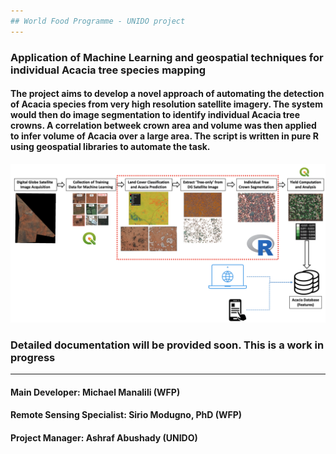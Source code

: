 ```yaml
---
## World Food Programme - UNIDO project
---
```

### Application of Machine Learning and geospatial techniques for individual Acacia tree species mapping

#### The project aims to develop a novel approach of automating the detection of Acacia species from very high resolution satellite imagery. The system would then do image segmentation to identify individual Acacia tree crowns. A correlation betweek crown area and volume was then applied to infer volume of Acacia over a large area. The script is written in pure R using geospatial libraries to automate the task.
![bg](img/workflow.png)

### Detailed documentation will be provided soon. This is a work in progress
---
#### Main Developer: Michael Manalili (WFP)
#### Remote Sensing Specialist: Sirio Modugno, PhD (WFP)
#### Project Manager: Ashraf Abushady (UNIDO)
